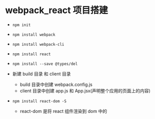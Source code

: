 # webpack_react 项目搭建

* `npm init`

* `npm install webpack`

* `npm install webpack-cli`

* `npm install react`

* `npm install --save @types/del`

* 新建 build 目录 和 client 目录
  * build 目录中创建 webpack.config.js
  * client 目录中创建 app.js 和 App.jsx(声明整个应用的页面上的内容)

* `npm install react-dom -S`
   * react-dom 是将 react 组件渲染到 dom 中的
